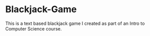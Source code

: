 # Blackjack-Game
This is a text based blackjack game I created as part of an Intro to Computer Science course. 
